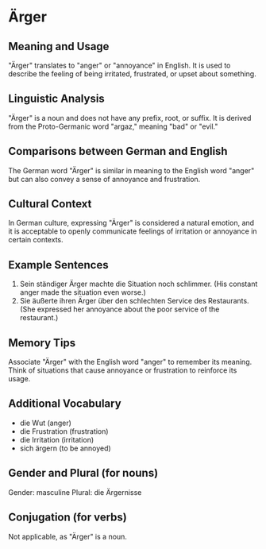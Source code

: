 # Ärger
## Meaning and Usage
"Ärger" translates to "anger" or "annoyance" in English. It is used to describe the feeling of being irritated, frustrated, or upset about something.

## Linguistic Analysis
"Ärger" is a noun and does not have any prefix, root, or suffix. It is derived from the Proto-Germanic word "argaz," meaning "bad" or "evil."

## Comparisons between German and English
The German word "Ärger" is similar in meaning to the English word "anger" but can also convey a sense of annoyance and frustration.

## Cultural Context
In German culture, expressing "Ärger" is considered a natural emotion, and it is acceptable to openly communicate feelings of irritation or annoyance in certain contexts.

## Example Sentences
1. Sein ständiger Ärger machte die Situation noch schlimmer. (His constant anger made the situation even worse.)
2. Sie äußerte ihren Ärger über den schlechten Service des Restaurants. (She expressed her annoyance about the poor service of the restaurant.)

## Memory Tips
Associate "Ärger" with the English word "anger" to remember its meaning. Think of situations that cause annoyance or frustration to reinforce its usage.

## Additional Vocabulary
- die Wut (anger)
- die Frustration (frustration)
- die Irritation (irritation)
- sich ärgern (to be annoyed)

## Gender and Plural (for nouns)
Gender: masculine
Plural: die Ärgernisse

## Conjugation (for verbs)
Not applicable, as "Ärger" is a noun.